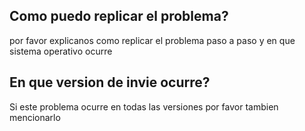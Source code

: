## Como puedo replicar el problema?
por favor explicanos como replicar el problema paso a paso y en que sistema operativo ocurre
## En que version de invie ocurre?
Si este problema ocurre en todas las versiones por favor tambien mencionarlo
